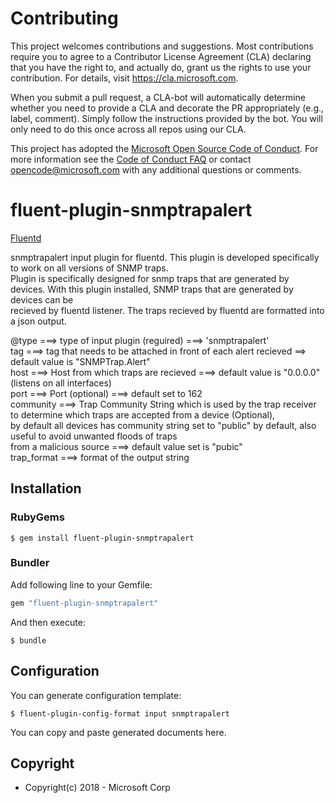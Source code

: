 # Contributing

This project welcomes contributions and suggestions.  Most contributions require you to agree to a
Contributor License Agreement (CLA) declaring that you have the right to, and actually do, grant us
the rights to use your contribution. For details, visit https://cla.microsoft.com.

When you submit a pull request, a CLA-bot will automatically determine whether you need to provide
a CLA and decorate the PR appropriately (e.g., label, comment). Simply follow the instructions
provided by the bot. You will only need to do this once across all repos using our CLA.

This project has adopted the [Microsoft Open Source Code of Conduct](https://opensource.microsoft.com/codeofconduct/).
For more information see the [Code of Conduct FAQ](https://opensource.microsoft.com/codeofconduct/faq/) or
contact [opencode@microsoft.com](mailto:opencode@microsoft.com) with any additional questions or comments.


# fluent-plugin-snmptrapalert

[Fluentd](https://fluentd.org/)

 snmptrapalert input plugin for fluentd. This plugin is developed specifically to work on all versions of SNMP traps.                                        
 Plugin is specifically designed for snmp traps that are generated by devices. With this plugin installed, SNMP traps that are generated by devices can be               
 recieved by fluentd listener. The traps recieved by fluentd are formatted into a json output.                                                               
                                                                                                                                                             
 @type ===> type of input plugin (reguired) ===> 'snmptrapalert'                                                                                             
 tag ===> tag that needs to be attached in front of each alert recieved ==> default value is "SNMPTrap.Alert"                                                
 host ===> Host from which traps are recieved ===> default value is "0.0.0.0" (listens on all interfaces)                                                    
 port ===> Port (optional) ===> default set to 162                                                                                                           
 community ===> Trap Community String which is used by the trap receiver to determine which traps are accepted from a device (Optional),                     
                by default all devices has community string set to "public" by default, also useful to avoid unwanted floods of traps                        
                from a malicious source ===> default value set is "pubic"                                                                                    
 trap_format ===> format of the output string                          

## Installation

### RubyGems

```
$ gem install fluent-plugin-snmptrapalert
```

### Bundler

Add following line to your Gemfile:

```ruby
gem "fluent-plugin-snmptrapalert"
```

And then execute:

```
$ bundle
```

## Configuration

You can generate configuration template:

```
$ fluent-plugin-config-format input snmptrapalert
```

You can copy and paste generated documents here.

## Copyright

* Copyright(c) 2018 - Microsoft Corp
